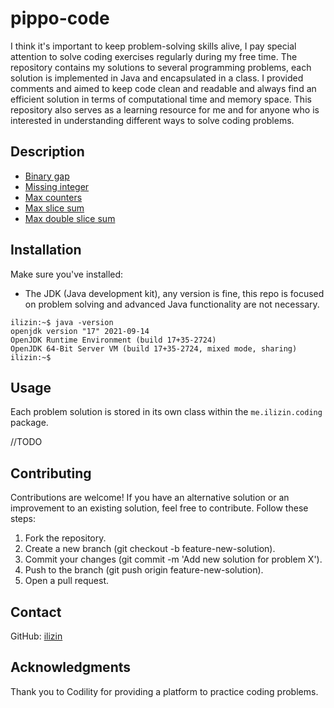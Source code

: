 # pippo-code

I think it's important to keep problem-solving skills alive, I pay special attention to solve coding exercises regularly during my free time.
The repository contains my solutions to several programming problems, each solution is implemented in Java and encapsulated in a class.
I provided comments and aimed to keep code clean and readable and always find an efficient solution in terms of computational time and memory space.
This repository also serves as a learning resource for me and for anyone who is interested in understanding different ways to solve coding problems.

## Description

* [Binary gap](./src/site/BinaryGap.md)
* [Missing integer](./src/site/MissingInteger.md)
* [Max counters](./src/site/MaxCounters.md)
* [Max slice sum](./src/site/MaxSliceSum.md)
* [Max double slice sum](./src/site/MaxDoubleSliceSum.md)

## Installation

Make sure you've installed:

* The JDK (Java development kit), any version is fine, this repo is focused on problem solving and advanced Java functionality are not necessary. 
```
ilizin:~$ java -version
openjdk version "17" 2021-09-14
OpenJDK Runtime Environment (build 17+35-2724)
OpenJDK 64-Bit Server VM (build 17+35-2724, mixed mode, sharing)
ilizin:~$ 
```

## Usage

Each problem solution is stored in its own class within the `me.ilizin.coding` package. 

//TODO

## Contributing

Contributions are welcome! If you have an alternative solution or an improvement to an existing solution, feel free to contribute. Follow these steps:

1. Fork the repository.
2. Create a new branch (git checkout -b feature-new-solution).
3. Commit your changes (git commit -m 'Add new solution for problem X').
4. Push to the branch (git push origin feature-new-solution).
5. Open a pull request.

## Contact

GitHub: [ilizin](https://github.com/ilizin)

## Acknowledgments

Thank you to Codility for providing a platform to practice coding problems.
